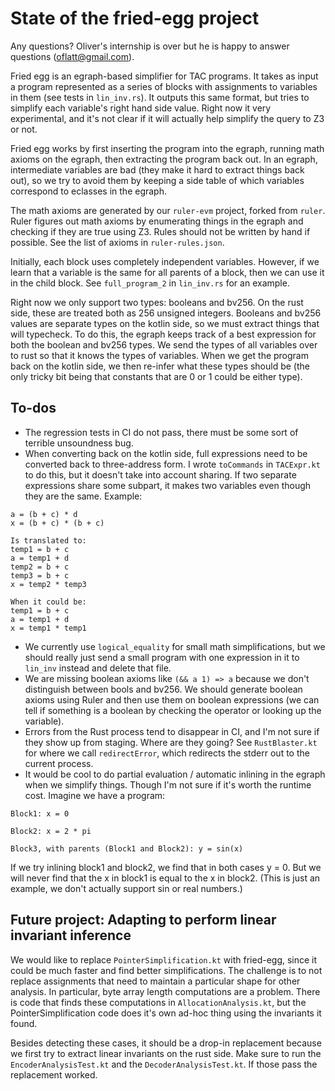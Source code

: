 # State of the fried-egg project

Any questions? Oliver's internship is over but he is happy to answer questions (oflatt@gmail.com).

Fried egg is an egraph-based simplifier for TAC programs. It takes as input a program represented as a series of blocks with assignments to variables in them (see tests in `lin_inv.rs`). It outputs this same format, but tries to simplify each variable's right hand side value. Right now it very experimental, and it's not clear if it will
actually help simplify the query to Z3 or not.

Fried egg works by first inserting the program into the egraph, running math axioms on the egraph, then extracting the program back out. In an egraph, intermediate variables are bad (they make it hard to extract things back out), so we try to avoid them by keeping a side table of which variables correspond to eclasses in the egraph.

The math axioms are generated by our `ruler-evm` project, forked from `ruler`. Ruler figures out math axioms by enumerating things in the egraph and checking if they are true using Z3.
Rules should not be written by hand if possible.
See the list of axioms in `ruler-rules.json`.

Initially, each block uses completely independent variables. However, if we learn that a variable is the same for all parents of a block, then we can use it in the child block. See `full_program_2` in `lin_inv.rs` for an example.

Right now we only support two types: booleans and bv256. On the rust side, these are treated both as 256 unsigned integers. Booleans and bv256 values are separate types on the kotlin side, so we must extract things that will typecheck. To do this, the egraph keeps track of a best expression for both the boolean and bv256 types. We send the types of all variables over to rust so that it knows the types of variables.
When we get the program back on the kotlin side, we then re-infer what these types should be (the only tricky bit being that constants that are 0 or 1 could be either type).


## To-dos

- The regression tests in CI do not pass, there must be some sort of terrible unsoundness bug.
- When converting back on the kotlin side, full expressions need to be converted back to three-address form. I wrote `toCommands` in `TACExpr.kt` to do this, but it doesn't take into account sharing. If two separate expressions share some subpart, it makes two variables even though they are the same. Example:

```
a = (b + c) * d
x = (b + c) * (b + c)

Is translated to:
temp1 = b + c
a = temp1 + d
temp2 = b + c
temp3 = b + c
x = temp2 * temp3

When it could be:
temp1 = b + c
a = temp1 + d
x = temp1 * temp1
```

- We currently use `logical_equality` for small math simplifications, but we should really just send a small program with one expression in it to `lin_inv` instead and delete that file.
- We are missing boolean axioms like `(&& a 1) => a` because we don't distinguish between bools and bv256. We should generate boolean axioms using Ruler and then use them on boolean expressions (we can tell if something is a boolean by checking the operator or looking up the variable).
- Errors from the Rust process tend to disappear in CI, and I'm not sure if they show up from staging. Where are they going? See `RustBlaster.kt` for where we call `redirectError`, which redirects the stderr out to the current process.
- It would be cool to do partial evaluation / automatic inlining in the egraph when we simplify things. Though I'm not sure if it's worth the runtime cost.
Imagine we have a program:
```
Block1: x = 0

Block2: x = 2 * pi

Block3, with parents (Block1 and Block2): y = sin(x)
```
If we try inlining block1 and block2, we find that in both cases y = 0. But we will never find that the x in block1 is equal to the x in block2. (This is just an example, we don't actually support sin or real numbers.)



## Future project: Adapting to perform linear invariant inference

We would like to replace `PointerSimplification.kt` with fried-egg, since it could be much faster and find better simplifications.
The challenge is to not replace assignments that need to maintain a particular shape for other analysis.
In particular, byte array length computations are a problem. There is code that finds these computations in `AllocationAnalysis.kt`, but the PointerSimplification code does it's own ad-hoc thing using the invariants it found.

Besides detecting these cases, it should be a drop-in replacement because we first try to extract linear invariants on the rust side. Make sure to run the `EncoderAnalysisTest.kt` and the `DecoderAnalysisTest.kt`. If those pass the replacement worked.